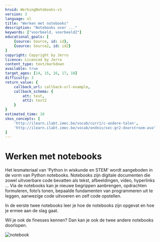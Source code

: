 ```yaml
---
hruid: WerkingNotebooks-v1
version: 3
language: nl
title: "Werken met notebooks"
description: "Notebooks over ..."
keywords: ["voorbeeld, voorbeeld2"]
educational_goals: [
    {source: Source, id: id}, 
    {source: Source2, id: id2}
]
copyright: Copyright by Jerro
licence: Licenced by Jerro
content_type: text/markdown
available: true
target_ages: [14, 15, 16, 17, 18]
difficulty: 3
return_value: {
    callback_url: callback-url-example,
    callback_schema: {
        att: test,
        att2: test2
    }
}
estimated_time: 10
skos_concepts: [
    'http://ilearn.ilabt.imec.be/vocab/curr1/c-andere-talen', 
    'http://ilearn.ilabt.imec.be/vocab/ondniv/sec-gr2-doorstroom-aso'
]
---
```


# Werken met notebooks

Het lesmateriaal van 'Python in wiskunde en STEM' wordt aangeboden in de vorm van Python notebooks. Notebooks zijn digitale documenten die zowel uitvoerbare code bevatten als tekst, afbeeldingen, video, hyperlinks ... Via de notebooks kan je nieuwe begrippen aanbrengen, opdrachten formuleren, foto’s tonen, bepaalde fundamenten van programmeren uit te leggen, aanwezige code uitvoeren en zelf code opstellen.

In de eerste twee notebooks leer je hoe de notebooks zijn opgevat en hoe je ermee aan de slag gaat. 

Wil je ook de finesses kennen? Dan kan je ook de twee andere notebooks doorlopen. 

![notebook](@learning-object/MWerkingNotebooks-v1/nl/3)

